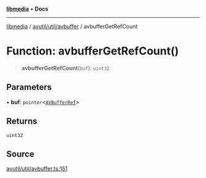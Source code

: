 [**libmedia**](../../../../README.md) • **Docs**

***

[libmedia](../../../../README.md) / [avutil/util/avbuffer](../README.md) / avbufferGetRefCount

# Function: avbufferGetRefCount()

> **avbufferGetRefCount**(`buf`): `uint32`

## Parameters

• **buf**: `pointer`\<[`AVBufferRef`](../../../struct/avbuffer/classes/AVBufferRef.md)\>

## Returns

`uint32`

## Source

[avutil/util/avbuffer.ts:151](https://github.com/zhaohappy/libmedia/blob/83708827f1f74f03ced670ca9bc2d9d1e5e5366a/src/avutil/util/avbuffer.ts#L151)
